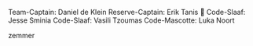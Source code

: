 Team-Captain: Daniel de Klein
Reserve-Captain: Erik Tanis 👑
Code-Slaaf: Jesse Sminia
Code-Slaaf: Vasili Tzoumas
Code-Mascotte: Luka Noort

zemmer